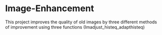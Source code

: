 # Image-Enhancement
This project improves the quality of old images by three different methods of improvement using three functions (Imadjust_histeq_adapthisteq)
